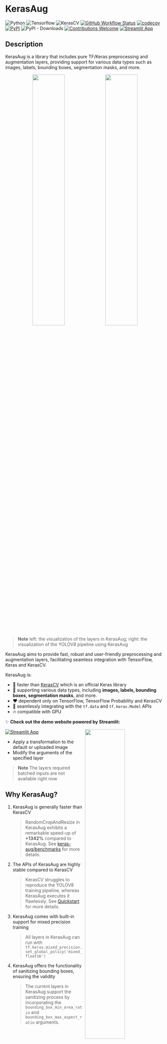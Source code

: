 <!-- markdownlint-disable MD033 -->
# KerasAug

![Python](https://img.shields.io/badge/python-v3.8.0+-success.svg)
![Tensorflow](https://img.shields.io/badge/tensorflow-v2.12.0+-success.svg)
![KerasCV](https://img.shields.io/badge/keras_cv-v0.5.0+-success.svg)
[![GitHub Workflow Status](https://img.shields.io/github/actions/workflow/status/james77777778/keras-aug/actions.yml?label=tests)](https://github.com/james77777778/keras-aug/actions/workflows/actions.yml?query=branch%3Amain++)
[![codecov](https://codecov.io/gh/james77777778/keras-aug/branch/main/graph/badge.svg?token=81ELI3VH7H)](https://codecov.io/gh/james77777778/keras-aug)
[![PyPI](https://img.shields.io/pypi/v/keras-aug)](https://pypi.org/project/keras-aug/)
![PyPI - Downloads](https://img.shields.io/pypi/dm/keras-aug)
[![Contributions Welcome](https://img.shields.io/badge/contributions-welcome-brightgreen.svg?style=flat)](https://github.com/james77777778/keras-aug/issues)
[![Streamlit App](https://static.streamlit.io/badges/streamlit_badge_black_white.svg)](https://james77777778-keras-aug-streamlit-appapp-mxd7v1.streamlit.app/)

## Description

KerasAug is a library that includes pure TF/Keras preprocessing and augmentation layers, providing support for various data types such as images, labels, bounding boxes, segmentation masks, and more.

<div align="center">
<img width="45%" src="https://user-images.githubusercontent.com/20734616/238531125-f0a07f50-423b-4be2-9dcd-a3cc459a261c.gif"> <img width="45%" src="https://user-images.githubusercontent.com/20734616/238531295-22cd5567-0709-46d5-bf31-7baad05b91d2.gif">
</div>

> **Note**
> left: the visualization of the layers in KerasAug; right: the visualization of the YOLOV8 pipeline using KerasAug

KerasAug aims to provide fast, robust and user-friendly preprocessing and augmentation layers, facilitating seamless integration with TensorFlow, Keras and KerasCV.

KerasAug is:

- 🚀 faster than [KerasCV](https://github.com/keras-team/keras-cv) which is an official Keras library
- 🧰 supporting various data types, including **images, labels, bounding boxes, segmentation masks**, and more.
- ❤️ dependent only on TensorFlow, TensorFlow Probability and KerasCV
- 🌟 seamlessly integrating with the `tf.data` and `tf.keras.Model` APIs
- 🔥 compatible with GPU

✨ **Check out the demo website powered by Streamlit:**

<a href="https://james77777778-keras-aug-streamlit-appapp-mxd7v1.streamlit.app/"><img width="50%" align="right" src="https://user-images.githubusercontent.com/20734616/242836830-bd0a457d-fa6f-410c-a267-af628f5bb5ec.JPG"></a>

[![Streamlit App](https://static.streamlit.io/badges/streamlit_badge_black_white.svg)](https://james77777778-keras-aug-streamlit-appapp-mxd7v1.streamlit.app/)

- Apply a transformation to the default or uploaded image
- Modify the arguments of the specified layer

> **Note**
> The layers required batched inputs are not available right now

## Why KerasAug?

1. KerasAug is generally faster than KerasCV

    > RandomCropAndResize in KerasAug exhibits a remarkable speed-up of **+1342%** compared to KerasAug. See [keras-aug/benchmarks](https://github.com/james77777778/keras-aug/tree/main/benchmarks) for more details.

2. The APIs of KerasAug are highly stable compared to KerasCV

    > KerasCV struggles to reproduce the YOLOV8 training pipeline, whereas KerasAug executes it flawlessly. See [Quickstart](https://github.com/james77777778/keras-aug/tree/main#quickstart) for more details.

3. KerasAug comes with built-in support for mixed precision training

    > All layers in KerasAug can run with `tf.keras.mixed_precision.set_global_policy('mixed_float16')`

4. KerasAug offers the functionality of sanitizing bounding boxes, ensuring the validity

    > The current layers in KerasAug support the sanitizing process by incorporating the `bounding_box_min_area_ratio` and `bounding_box_max_aspect_ratio` arguments.

    <div align="center"><img width="60%" src="https://user-images.githubusercontent.com/20734616/238520600-34f0b7b5-d9ee-4483-859a-51e9644ded4c.jpg"></div>

    > **Note**
    > The degenerate bounding boxes (those located at the bottom of the image) are removed.

## Installation

```bash
pip install keras-aug keras-cv tensorflow --upgrade
```

> **Warning**
> KerasAug is NOT compatible with `keras-cv < 0.5.0`.

## Quickstart

<details>
<summary>Rock, Paper and Scissors Image Classification</summary>

```python
import keras_aug
import keras_cv
import tensorflow as tf
import tensorflow_datasets as tfds
from tensorflow import keras

# Create a preprocessing pipeline using KerasAug
BATCH_SIZE = 16
NUM_CLASSES = 3
augmenter = keras.Sequential(
    [
        keras_aug.layers.RandomFlip(),
        keras_aug.layers.RandAugment(
            value_range=(0, 255),
            augmentations_per_image=3,
            magnitude=15,  # [0, 30]
            magnitude_stddev=0.15,
        ),
        keras_aug.layers.CutMix(),
    ]
)


def preprocess_data(images, labels, augment=False):
    labels = tf.one_hot(labels, NUM_CLASSES)
    inputs = {"images": images, "labels": labels}
    outputs = augmenter(inputs) if augment else inputs
    return outputs["images"], outputs["labels"]


train_dataset, test_dataset = tfds.load(
    "rock_paper_scissors", as_supervised=True, split=["train", "test"]
)
train_dataset = (
    train_dataset.batch(BATCH_SIZE)
    .map(
        lambda x, y: preprocess_data(x, y, augment=True),
        num_parallel_calls=tf.data.AUTOTUNE,
    )
    .prefetch(tf.data.AUTOTUNE)
)
test_dataset = (
    test_dataset.batch(BATCH_SIZE)
    .map(preprocess_data, num_parallel_calls=tf.data.AUTOTUNE)
    .prefetch(tf.data.AUTOTUNE)
)

# Create a model using a pretrained backbone
backbone = keras_cv.models.EfficientNetV2Backbone.from_preset(
    "efficientnetv2_b0_imagenet"
)
model = keras_cv.models.ImageClassifier(
    backbone=backbone,
    num_classes=NUM_CLASSES,
    activation="softmax",
)
model.compile(
    loss="categorical_crossentropy",
    optimizer=keras.optimizers.Adam(learning_rate=1e-5),
    metrics=["accuracy"],
)

# Train your model
model.fit(
    train_dataset,
    validation_data=test_dataset,
    epochs=8,
)
```

```bash
# KerasCV Quickstart
...
Epoch 8/8
158/158 [==============================] - 39s 242ms/step - loss: 0.7930 - accuracy: 0.7171 - val_loss: 0.2488 - val_accuracy: 0.9946

# KerasAug Quickstart
...
Epoch 8/8
158/158 [==============================] - 34s 215ms/step - loss: 0.7680 - accuracy: 0.7567 - val_loss: 0.2639 - val_accuracy: 1.0000
```

KerasAug runs faster (215ms/step vs. 242ms/step) than KerasCV and achieves better performance.

</details>

<details>
<summary>YOLOV8 Training Pipeline Demo</summary>

```python
import keras_aug
import keras_cv
import tensorflow as tf
import tensorflow_datasets as tfds
from tensorflow import keras

BATCH_SIZE = 16
OUTPUT_PATH = "output.png"
IMAGE_HEIGHT = 640
IMAGE_WIDTH = 640
FILL_VALUE = 114


def visualize_dataset(
    inputs, value_range, rows, cols, bounding_box_format, path
):
    inputs = next(iter(inputs.take(1)))
    images, bounding_boxes = inputs["images"], inputs["bounding_boxes"]
    keras_cv.visualization.plot_bounding_box_gallery(
        images,
        value_range=value_range,
        rows=rows,
        cols=cols,
        y_true=bounding_boxes,
        scale=5,
        font_scale=0.7,
        bounding_box_format=bounding_box_format,
        path=path,
        dpi=150,
    )


def unpackage_raw_tfds_inputs(inputs, bounding_box_format):
    image = inputs["image"]
    boxes = keras_cv.bounding_box.convert_format(
        inputs["objects"]["bbox"],
        images=image,
        source="rel_yxyx",
        target=bounding_box_format,
    )
    bounding_boxes = {
        "classes": tf.cast(inputs["objects"]["label"], dtype=tf.float32),
        "boxes": tf.cast(boxes, dtype=tf.float32),
    }
    return {
        "images": tf.cast(image, tf.float32),
        "bounding_boxes": bounding_boxes,
    }


def load_pascal_voc(split, dataset, bounding_box_format):
    ds = tfds.load(dataset, split=split, with_info=False, shuffle_files=False)
    ds = ds.map(
        lambda x: unpackage_raw_tfds_inputs(
            x, bounding_box_format=bounding_box_format
        ),
        num_parallel_calls=tf.data.AUTOTUNE,
    )
    return ds


augmenter = keras.Sequential(
    layers=[
        keras_aug.layers.Resize(
            IMAGE_HEIGHT,
            IMAGE_WIDTH,
            pad_to_aspect_ratio=True,
            padding_value=FILL_VALUE,
            bounding_box_format="xywh",
        ),
        keras_aug.layers.Mosaic(
            IMAGE_HEIGHT * 2,
            IMAGE_WIDTH * 2,
            fill_value=FILL_VALUE,
            bounding_box_format="xywh",
        ),
        keras_aug.layers.RandomAffine(
            translation_height_factor=0.1,
            translation_width_factor=0.1,
            zoom_height_factor=0.5,
            same_zoom_factor=True,
            fill_value=FILL_VALUE,
            bounding_box_format="xywh",
            bounding_box_min_area_ratio=0.1,
            bounding_box_max_aspect_ratio=100.0,
        ),
        keras_aug.layers.Resize(
            IMAGE_HEIGHT, IMAGE_WIDTH, bounding_box_format="xywh"
        ),
        # TODO: Blur, MedianBlur
        keras_aug.layers.RandomApply(keras_aug.layers.Grayscale(), rate=0.01),
        keras_aug.layers.RandomApply(
            keras_aug.layers.RandomCLAHE(value_range=(0, 255)), rate=0.01
        ),
        keras_aug.layers.RandomHSV(
            value_range=(0, 255),
            hue_factor=0.015,
            saturation_factor=0.7,
            value_factor=0.4,
        ),
        keras_aug.layers.RandomFlip(bounding_box_format="xywh"),
    ]
)


train_ds = load_pascal_voc(
    split="train", dataset="voc/2007", bounding_box_format="xywh"
)
train_ds = train_ds.ragged_batch(BATCH_SIZE, drop_remainder=True)
train_ds = train_ds.map(augmenter, num_parallel_calls=tf.data.AUTOTUNE)
visualize_dataset(
    train_ds,
    bounding_box_format="xywh",
    value_range=(0, 255),
    rows=2,
    cols=2,
    path=OUTPUT_PATH,
)
```

<div align="center"><img src="https://user-images.githubusercontent.com/20734616/238531295-22cd5567-0709-46d5-bf31-7baad05b91d2.gif">
</div>

</details>

## Benchmark

KerasAug is generally faster than KerasCV.

| Type           | Layer                    | KerasAug | KerasCV   |        |
|----------------|--------------------------|----------|-----------|--------|
| Geometry       | RandomHFlip              | 2148     | 1859      | +15%   |
|                | RandomVFlip              | 2182     | 2075      | +5%    |
|                | RandomRotate             | 2451     | 1829      | +34%   |
|                | RandomAffine             | 2141     | 1240      | +73%   |
|                | RandomCropAndResize      | 3014     | 209       | +1342% |
|                | Resize (224, 224)        | 2853     | 213       | +1239% |
| Intensity      | RandomBrightness         | 3028     | 3097      | close  |
|                | RandomContrast           | 2806     | 2645      | +6%    |
|                | RandomBrightnessContrast | 3068     | 612       | +401%  |
|                | RandomColorJitter        | 1932     | 1221      | +58%   |
|                | RandomGaussianBlur       | 2758     | 207       | +1232% |
|                | Grayscale                | 2841     | 2872      | close  |
|                | Equalize                 | 206      | 139       | +48%   |
|                | AutoContrast             | 3116     | 2991      | +4%    |
|                | Posterize                | 2917     | 2445      | +19%   |
|                | Solarize                 | 3025     | 2882      | +5%    |
|                | Sharpness                | 2969     | 2915      | close  |
| Regularization | RandomCutout             | 3222     | 3268      | close  |
|                | RandomGridMask           | 947      | 197       | +381%  |
| Mix            | CutMix                   | 2671     | 2445      | +9%    |
|                | MixUp                    | 2593     | 1996      | +29%   |
| Auto           | AugMix                   | 83       | X (Error) | X      |
|                | RandAugment              | 282      | 249       | +13%   |

> **Note**
> FPS (frames per second)

Please refer to [benchmarks/README.md](benchmarks/README.md) for more details.

## Citing KerasAug

```bibtex
@misc{wood2022kerascv,
  title={KerasCV},
  author={Wood, Luke and Tan, Zhenyu and Stenbit, Ian and Bischof, Jonathan and Zhu, Scott and Chollet, Fran\c{c}ois and others},
  year={2022},
  howpublished={\url{https://github.com/keras-team/keras-cv}},
}
```

```bibtex
@misc{chiu2023kerasaug,
  title={KerasAug},
  author={Hongyu, Chiu},
  year={2023},
  howpublished={\url{https://github.com/james77777778/keras-aug}},
}
```
